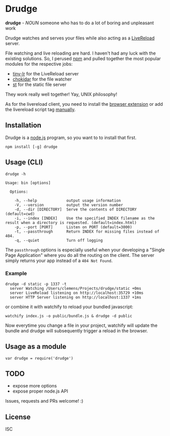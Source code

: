 # Drudge

**drudge** - *NOUN* someone who has to do a lot of boring and unpleasant work

Drudge watches and serves your files while also acting as a [LiveReload](http://livereload.com/) server.

File watching and live reloading are hard. I haven't had any luck with the existing solutions. So, I perused [npm](https://www.npmjs.org) and pulled together the most popular modules for the respective jobs:

- [tiny-lr](https://www.npmjs.org/package/tiny-lr) for the LiveReload server
- [chokidar](https://www.npmjs.org/package/chokidar) for the file watcher
- [st](https://www.npmjs.org/package/st) for the static file server

They work really well together! Yay, UNIX philosophy!

As for the livereload client, you need to install the [browser extension](http://feedback.livereload.com/knowledgebase/articles/86242-how-do-i-install-and-use-the-browser-extensions-) or add the livereload script tag [manually](http://feedback.livereload.com/knowledgebase/articles/86180-how-do-i-add-the-script-tag-manually-).

## Installation

Drudge is a [node.js](http://nodejs.org) program, so you want to to install that first.

```
npm install [-g] drudge
```

## Usage (CLI)

```
drudge -h 

Usage: bin [options]

  Options:

    -h, --help             output usage information
    -V, --version          output the version number
    -d, --dir [DIRECTORY]  Serve the contents of DIRECTORY (default=cwd)
    -i, --index [INDEX]    Use the specified INDEX filename as the result when a directory is requested. (default=index.html)
    -p, --port [PORT]      Listen on PORT (default=3000)
    -t, --passthrough      Return INDEX for missing files instead of 404.
    -q, --quiet            Turn off logging
```

The `passthrough` options is especially useful when your developing a "Single Page Application" where you do all the routing on the client. The server simply returns your app instead of a `404 Not Found`.

### Example

```
drudge -d static -p 1337 -t
  server Watching /Users/clemens/Projects/drudge/static +0ms
  server LiveReload listening on http://localhost:35729 +10ms
  server HTTP Server listening on http://localhost:1337 +1ms
```

or combine it with watchify to reload your bundled javascript:
```
watchify index.js -o public/bundle.js & drudge -d public
```
Now everytime you change a file in your project, watchify will update the bundle and drudge will subsequently trigger a reload in the browser.

## Usage as a module

```
var drudge = require('drudge')
```

## TODO
- expose more options
- expose proper node.js API

Issues, requests and PRs welcome! :)

## License

ISC
